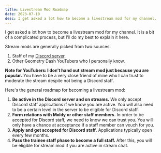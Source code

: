 ```yaml
---
title: Livestream Mod Roadmap
date: 2023-07-10
desc: I get asked a lot how to become a livestream mod for my channel. It is a bit of a complicated process, but I'll do my best to explain it here.
---
```


I get asked a lot how to become a livestream mod for my channel. It is a bit of a complicated process, but I'll do my best to explain it here.

Stream mods are generally picked from two sources:

1. Staff of my [Discord server](https://discord.gg/PqTUgx6).
2. Other Geometry Dash YouTubers who I personally know.

**Note for YouTubers: I don't hand out stream mod just because you are popular.** You have to be a very close friend of mine who I can trust to moderate the stream despite not being a Discord staff.

Here's the general roadmap for becoming a livestream mod:

1. **Be active in the Discord server and on streams.** We only accept Discord staff applications if we know you are active. You will also need to be a certain level in the server to be eligible for Discord staff.
2. **Form relations with Moldy or other staff members.** In order to be accepted for Discord staff, we need to know we can trust you. You will only have a chance at acceptance if a staff member can vouch for you.
3. **Apply and get accepted for Discord staff.** Applications typically open every few months.
4. **Pass the trainee staff phase to become a full staff.** After this, you will be eligible for stream mod if you are active in stream chat.